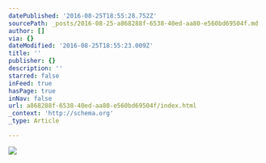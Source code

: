 ```yaml
---
datePublished: '2016-08-25T18:55:28.752Z'
sourcePath: _posts/2016-08-25-a868288f-6538-40ed-aa80-e560bd69504f.md
author: []
via: {}
dateModified: '2016-08-25T18:55:23.009Z'
title: ''
publisher: {}
description: ''
starred: false
inFeed: true
hasPage: true
inNav: false
url: a868288f-6538-40ed-aa80-e560bd69504f/index.html
_context: 'http://schema.org'
_type: Article

---
```

![](https://the-grid-user-content.s3-us-west-2.amazonaws.com/d5b612d2-6d1c-40b2-8ca5-68d8a8eaddd3.jpg)